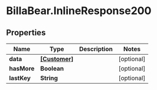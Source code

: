 # BillaBear.InlineResponse200

## Properties
Name | Type | Description | Notes
------------ | ------------- | ------------- | -------------
**data** | [**[Customer]**](Customer.md) |  | [optional] 
**hasMore** | **Boolean** |  | [optional] 
**lastKey** | **String** |  | [optional] 
